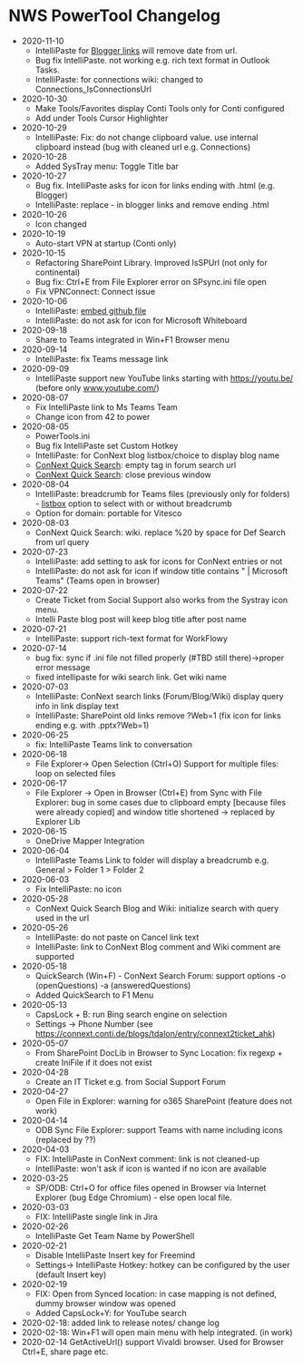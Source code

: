 # NWS PowerTool Changelog

* 2020-11-10
	- IntelliPaste for [Blogger links](https://tdalon.blogspot.com/2020/08/blogger-how-to-remove-date-from-url.html) will remove date from url.
	- Bug fix IntelliPaste. not working e.g. rich text format in Outlook Tasks.
	- IntelliPaste: for connections wiki: changed to Connections_IsConnectionsUrl
* 2020-10-30
  - Make Tools/Favorites display Conti Tools only for Conti configured
  - Add under Tools Cursor Highlighter
* 2020-10-29
  - IntelliPaste: Fix: do not change clipboard value. use internal clipboard instead (bug with cleaned url e.g. Connections)
* 2020-10-28
	- Added SysTray menu: Toggle Title bar
* 2020-10-27
	- Bug fix. IntelliPaste asks for icon for links ending with .html (e.g. Blogger)
	- IntelliPaste: replace - in blogger links and remove ending .html
* 2020-10-26
	- Icon changed
* 2020-10-19
  - Auto-start VPN at startup (Conti only)
* 2020-10-15
  - Refactoring SharePoint Library. Improved IsSPUrl (not only for continental)
  - Bug fix: Ctrl+E from File Explorer error on SPsync.ini file open
  - Fix VPNConnect: Connect issue
* 2020-10-06
    * IntelliPaste: [embed github file](https://tdalon.blogspot.com/blogger-embed-github-file)
    * IntelliPaste: do not ask for icon for Microsoft Whiteboard
* 2020-09-18
    * Share to Teams integrated in Win+F1 Browser menu
* 2020-09-14
    * IntelliPaste: fix Teams message link
* 2020-09-09
    * IntelliPaste support new YouTube links starting with https://youtu.be/ (before only www.youtube.com/)
* 2020-08-07
    * Fix IntelliPaste link to Ms Teams Team
    * Change icon from 42 to power
* 2020-08-05
    * PowerTools.ini
    * Bug fix IntelliPaste set Custom Hotkey
    * IntelliPaste: for ConNext blog listbox/choice to display blog name
    * [ConNext Quick Search](https://connext.conti.de/blogs/tdalon/entry/connext_search_ahk): empty tag in forum search url
    * [ConNext Quick Search](https://connext.conti.de/blogs/tdalon/entry/connext_search_ahk): close previous window
* 2020-08-04
    * IntelliPaste: breadcrumb for Teams files (previously only for folders) - [listbox](https://tdalon.blogspot.com/ahk-listbox) option to select with or without breadcrumb
    * Option for domain: portable for Vitesco
* 2020-08-03
    * ConNext Quick Search: wiki. replace %20 by space for Def Search from url query
* 2020-07-23
    * IntelliPaste: add setting to ask for icons for ConNext entries or not
    * IntelliPaste: do not ask for icon if window title contains " | Microsoft Teams" (Teams open in browser)
* 2020-07-22
    * Create Ticket from Social Support also works from the Systray icon menu.
    * Intelli Paste blog post will keep blog title after post name
* 2020-07-21
    * IntelliPaste: support rich-text format for WorkFlowy
* 2020-07-14
    * bug fix: sync if .ini file not filled properly (#TBD still there)->proper error message
    * fixed intellipaste for wiki search link. Get wiki name
* 2020-07-03
    * IntelliPaste: ConNext search links (Forum/Blog/Wiki) display query info in link display text
    * IntelliPaste: SharePoint old links remove ?Web=1 (fix icon for links ending e.g. with .pptx?Web=1)
* 2020-06-25
    * fix: IntelliPaste Teams link to conversation
* 2020-06-18
    * File Explorer-> Open Selection (Ctrl+O) Support for multiple files: loop on selected files
* 2020-06-17
    * File Explorer -> Open in Browser (Ctrl+E) from Sync with File Explorer: bug in some cases due to clipboard empty [because files were already copied] and window title shortened -> replaced by Explorer Lib
* 2020-06-15
    * OneDrive Mapper Integration
* 2020-06-04
    * IntelliPaste Teams Link to folder will display a breadcrumb e.g. General > Folder 1 > Folder 2
* 2020-06-03
    * Fix IntelliPaste: no icon
* 2020-05-28
    * ConNext Quick Search Blog and Wiki: initialize search with query used in the url
* 2020-05-26
    * IntelliPaste: do not paste on Cancel link text
    * IntelliPaste: link to ConNext Blog comment and Wiki comment are supported
* 2020-05-18
    * QuickSearch (Win+F) - ConNext Search Forum: support options -o (openQuestions) -a (answeredQuestions)
    * Added QuickSearch to F1 Menu
* 2020-05-13
    * CapsLock + B: run Bing search engine on selection
    * Settings -> Phone Number (see https://connext.conti.de/blogs/tdalon/entry/connext2ticket_ahk)
* 2020-05-07
    * From SharePoint DocLib in Browser to Sync Location: fix regexp + create IniFile if it does not exist
* 2020-04-28
    * Create an IT Ticket e.g. from Social Support Forum
* 2020-04-27
    * Open File in Explorer: warning for o365 SharePoint (feature does not work)
* 2020-04-14
    * ODB Sync File Explorer: support Teams with name including icons (replaced by ??)
* 2020-04-03
    * FIX: IntelliPaste in ConNext comment: link is not cleaned-up
    * IntelliPaste: won't ask if icon is wanted if no icon are available
* 2020-03-25
    * SP/ODB: Ctrl+O for office files opened in Browser via Internet Explorer (bug Edge Chromium) - else open local file.
* 2020-03-03
    * FIX: IntelliPaste single link in Jira
* 2020-02-26
    * IntelliPaste Get Team Name by PowerShell
* 2020-02-21
    * Disable IntelliPaste Insert key for Freemind
    * Settings-> IntelliPaste Hotkey: hotkey can be configured by the user (default Insert key)
* 2020-02-19
    * FIX: Open from Synced location: in case mapping is not defined, dummy browser window was opened
    * Added CapsLock+Y: for YouTube search
* 2020-02-18: added link to release notes/ change log
* 2020-02-18: Win+F1 will open main menu with help integrated. (in work)
* 2020-02-14 GetActiveUrl() support Vivaldi browser. Used for Browser Ctrl+E, share page etc.
